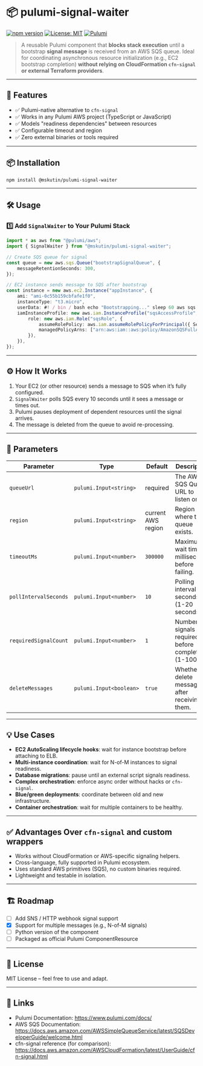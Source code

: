 # 📦 pulumi-signal-waiter

[![npm version](https://img.shields.io/npm/v/@yourorg/pulumi-signal-waiter.svg?style=flat-square)](https://www.npmjs.com/package/@yourorg/pulumi-signal-waiter)
[![License: MIT](https://img.shields.io/badge/License-MIT-yellow.svg)](LICENSE)
[![Pulumi](https://img.shields.io/badge/pulumi-aws-blue.svg?style=flat-square)](https://www.pulumi.com)

> A reusable Pulumi component that **blocks stack execution** until a bootstrap
> **signal message** is received from an AWS SQS queue. Ideal for coordinating
> asynchronous resource initialization (e.g., EC2 bootstrap completion)
> **without relying on CloudFormation `cfn-signal` or external Terraform
> providers**.

---

## 🚀 Features

- ✅ Pulumi-native alternative to `cfn-signal`
- ✅ Works in any Pulumi AWS project (TypeScript or JavaScript)
- ✅ Models "readiness dependencies" between resources
- ✅ Configurable timeout and region
- ✅ Zero external binaries or tools required

---

## 📦 Installation

```bash
npm install @mskutin/pulumi-signal-waiter
```

---

## 🛠️ Usage

### 1️⃣ Add `SignalWaiter` to Your Pulumi Stack

```typescript
import * as aws from "@pulumi/aws";
import { SignalWaiter } from "@mskutin/pulumi-signal-waiter";

// Create SQS queue for signal
const queue = new aws.sqs.Queue("bootstrapSignalQueue", {
    messageRetentionSeconds: 300,
});

// EC2 instance sends message to SQS after bootstrap
const instance = new aws.ec2.Instance("appInstance", {
    ami: "ami-0c55b159cbfafe1f0",
    instanceType: "t3.micro",
    userData: #! / bin / bash echo "Bootstrapping..." sleep 60 aws sqs send - message--queue - url ${ queue.id } --message - body "ready" --region ${ aws.config.region },
    iamInstanceProfile: new aws.iam.InstanceProfile("sqsAccessProfile", {
        role: new aws.iam.Role("sqsRole", {
            assumeRolePolicy: aws.iam.assumeRolePolicyForPrincipal({ Service: "ec2.amazonaws.com" }),
            managedPolicyArns: ["arn:aws:iam::aws:policy/AmazonSQSFullAccess"],
        }),
    }),
});
```

---

## ⚙️ How It Works

1. Your EC2 (or other resource) sends a message to SQS when it’s fully
   configured.
2. `SignalWaiter` polls SQS every 10 seconds until it sees a message or times
   out.
3. Pulumi pauses deployment of dependent resources until the signal arrives.
4. The message is deleted from the queue to avoid re-processing.

---

## 📖 Parameters

| Parameter             | Type                    | Default            | Description                                           |
| --------------------- | ----------------------- | ------------------ | ----------------------------------------------------- |
| `queueUrl`            | `pulumi.Input<string>`  | required           | The AWS SQS Queue URL to listen on.                   |
| `region`              | `pulumi.Input<string>`  | current AWS region | Region where the queue exists.                        |
| `timeoutMs`           | `pulumi.Input<number>`  | `300000`           | Maximum wait time in milliseconds before failing.     |
| `pollIntervalSeconds` | `pulumi.Input<number>`  | `10`               | Polling interval in seconds (1-20 seconds).           |
| `requiredSignalCount` | `pulumi.Input<number>`  | `1`                | Number of signals required before completing (1-100). |
| `deleteMessages`      | `pulumi.Input<boolean>` | `true`             | Whether to delete messages after receiving them.      |

---

## 💡 Use Cases

- **EC2 AutoScaling lifecycle hooks**: wait for instance bootstrap before
  attaching to ELB.
- **Multi-instance coordination**: wait for N-of-M instances to signal
  readiness.
- **Database migrations**: pause until an external script signals readiness.
- **Complex orchestration**: enforce async order without hacks or `cfn-signal`.
- **Blue/green deployments**: coordinate between old and new infrastructure.
- **Container orchestration**: wait for multiple containers to be healthy.

---

## ✅ Advantages Over `cfn-signal` and custom wrappers

- Works without CloudFormation or AWS-specific signaling helpers.
- Cross-language, fully supported in Pulumi ecosystem.
- Uses standard AWS primitives (SQS), no custom binaries required.
- Lightweight and testable in isolation.

---

## 🏗️ Roadmap

- [ ] Add SNS / HTTP webhook signal support
- [x] Support for multiple messages (e.g., N-of-M signals)
- [ ] Python version of the component
- [ ] Packaged as official Pulumi ComponentResource

---

## 📜 License

MIT License – feel free to use and adapt.

---

## 🔗 Links

- Pulumi Documentation: https://www.pulumi.com/docs/
- AWS SQS Documentation:
  https://docs.aws.amazon.com/AWSSimpleQueueService/latest/SQSDeveloperGuide/welcome.html
- cfn-signal reference (for comparison):
  https://docs.aws.amazon.com/AWSCloudFormation/latest/UserGuide/cfn-signal.html
